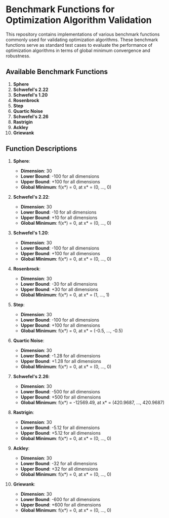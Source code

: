 # Benchmark Functions for Optimization Algorithm Validation

This repository contains implementations of various benchmark functions commonly used for validating optimization algorithms. 
These benchmark functions serve as standard test cases to evaluate the performance of optimization algorithms in terms of global minimum convergence and robustness.

## Available Benchmark Functions

1. **Sphere**
2. **Schwefel's 2.22**
3. **Schwefel's 1.20**
4. **Rosenbrock**
5. **Step**
6. **Quartic Noise**
7. **Schwefel's 2.26**
8. **Rastrigin**
9. **Ackley**
10. **Griewank**

## Function Descriptions

1. **Sphere**:
   - **Dimension**: 30  
   - **Lower Bound**: -100 for all dimensions
   - **Upper Bound**: +100 for all dimensions
   - **Global Minimum**: f(x*) = 0, at x* = (0, ..., 0)

2. **Schwefel's 2.22**:
   - **Dimension**: 30
   - **Lower Bound**: -10 for all dimensions
   - **Upper Bound**: +10 for all dimensions
   - **Global Minimum**: f(x*) = 0, at x* = (0, ..., 0)

3. **Schwefel's 1.20**:
   - **Dimension**: 30
   - **Lower Bound**: -100 for all dimensions
   - **Upper Bound**: +100 for all dimensions
   - **Global Minimum**: f(x*) = 0, at x* = (0, ..., 0)

4. **Rosenbrock**:
   - **Dimension**: 30
   - **Lower Bound**: -30 for all dimensions
   - **Upper Bound**: +30 for all dimensions
   - **Global Minimum**: f(x*) = 0, at x* = (1, ..., 1)

5. **Step**:
   - **Dimension**: 30
   - **Lower Bound**: -100 for all dimensions
   - **Upper Bound**: +100 for all dimensions
   - **Global Minimum**: f(x*) = 0, at x* = (-0.5, ..., -0.5)

6. **Quartic Noise**:
   - **Dimension**: 30
   - **Lower Bound**: -1.28 for all dimensions
   - **Upper Bound**: +1.28 for all dimensions
   - **Global Minimum**: f(x*) = 0, at x* = (0, ..., 0)

7. **Schwefel's 2.26**:
   - **Dimension**: 30
   - **Lower Bound**: -500 for all dimensions
   - **Upper Bound**: +500 for all dimensions
   - **Global Minimum**: f(x*) = -12569.49, at x* = (420.9687, ..., 420.9687)

8. **Rastrigin**:
   - **Dimension**: 30
   - **Lower Bound**: -5.12 for all dimensions
   - **Upper Bound**: +5.12 for all dimensions
   - **Global Minimum**: f(x*) = 0, at x* = (0, ..., 0)

9. **Ackley**:
   - **Dimension**: 30
   - **Lower Bound**: -32 for all dimensions
   - **Upper Bound**: +32 for all dimensions
   - **Global Minimum**: f(x*) = 0, at x* = (0, ..., 0)

10. **Griewank**:
    - **Dimension**: 30
    - **Lower Bound**: -600 for all dimensions
    - **Upper Bound**: +600 for all dimensions
    - **Global Minimum**: f(x*) = 0, at x* = (0, ..., 0)
